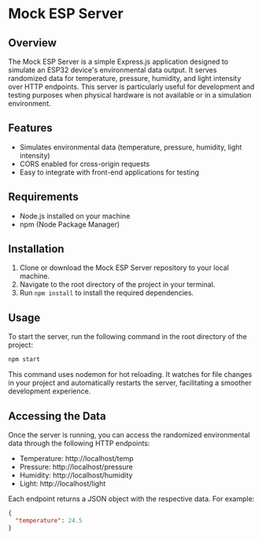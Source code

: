 # Mock ESP Server

## Overview

The Mock ESP Server is a simple Express.js application designed to simulate an ESP32 device's environmental data output. It serves randomized data for temperature, pressure, humidity, and light intensity over HTTP endpoints. This server is particularly useful for development and testing purposes when physical hardware is not available or in a simulation environment.

## Features

- Simulates environmental data (temperature, pressure, humidity, light intensity)
- CORS enabled for cross-origin requests
- Easy to integrate with front-end applications for testing

## Requirements

- Node.js installed on your machine
- npm (Node Package Manager)

## Installation

1. Clone or download the Mock ESP Server repository to your local machine.
2. Navigate to the root directory of the project in your terminal.
3. Run `npm install` to install the required dependencies.

## Usage

To start the server, run the following command in the root directory of the project:

```bash
npm start
```
This command uses nodemon for hot reloading. It watches for file changes in your project and automatically restarts the server, facilitating a smoother development experience.

## Accessing the Data
Once the server is running, you can access the randomized environmental data through the following HTTP endpoints:

- Temperature: http://localhost/temp
- Pressure: http://localhost/pressure
- Humidity: http://localhost/humidity
- Light: http://localhost/light

Each endpoint returns a JSON object with the respective data. For example:
```json
{
  "temperature": 24.5
}
```
